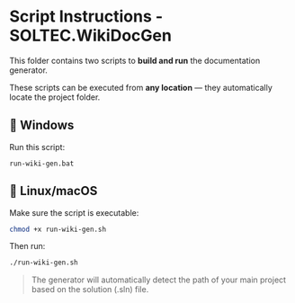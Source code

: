 # Script Instructions - SOLTEC.WikiDocGen

This folder contains two scripts to **build and run** the documentation generator.

These scripts can be executed from **any location** — they automatically locate the project folder.

## 🚀 Windows

Run this script:
```
run-wiki-gen.bat
```

## 🐧 Linux/macOS

Make sure the script is executable:
```bash
chmod +x run-wiki-gen.sh
```

Then run:
```bash
./run-wiki-gen.sh
```

> The generator will automatically detect the path of your main project based on the solution (.sln) file.
